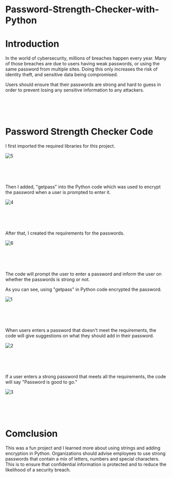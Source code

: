 # Password-Strength-Checker-with-Python

# Introduction
In the world of cybersecurity, millions of breaches happen every year. Many of those breaches are due to users having 
weak passwords, or using the same password from multiple sites. Doing this only increases the risk of identity theft, 
and sensitive data being compromised.

Users should ensure that their passwords are strong and hard to guess in order to prevent losing any sensitive information
to any attackers. 

<br>
<br>
<br>

# Password Strength Checker Code

I first imported the required libraries for this project.

![5](https://github.com/obi298/Password-Strength-Checker-with-Python/assets/90945162/ac27676c-cb10-4e1b-affd-8156afe4273e)

<br>
<br>
<br>

Then I added, "getpass" into the Python code which was used to encrypt the password when a user is prompted to enter it.

![4](https://github.com/obi298/Password-Strength-Checker-with-Python/assets/90945162/4852fa5f-7bc0-40a0-84f4-fb798b1b0aef)

<br>
<br>
<br>

After that, I created the requirements for the passwords.

![6](https://github.com/obi298/Password-Strength-Checker-with-Python/assets/90945162/950df749-d5e7-4630-8b89-10597af11eac)

<br>
<br>
<br>

The code will prompt the user to enter a password and inform the user on whether the passwords is strong or not.

As you can see, using "getpass" in Python code encrypted the password. 

![1](https://github.com/obi298/Password-Strength-Checker-with-Python/assets/90945162/bdba1860-0c94-443a-bda4-06a8ac8dd22f)

<br>
<br>
<br>

When users enters a password that doesn't meet the requirements, the code will give suggestions on what they should add in their password.


![2](https://github.com/obi298/Password-Strength-Checker-with-Python/assets/90945162/829a9804-06b0-4df1-960b-e3de0f9970cf)

<br>
<br>
<br>

If a user enters a strong password that meets all the requirements, the code will say "Password is good to go."

![3](https://github.com/obi298/Password-Strength-Checker-with-Python/assets/90945162/093ccda2-e638-4ef8-8c66-1b37eb9783b4)

<br>
<br>
<br>

# Comclusion

This was a fun project and I learned more about using strings and adding encryption in Python. Organizations should advise employees to use strong passwords that contain a mix
of letters, numbers and special characters. This is to ensure that confidential information is protected and to reduce the likelihood of a security breach.











